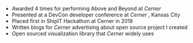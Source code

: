 - Awarded 4 times for performing Above and Beyond at _Cerner_
- Presented at a DevCon developer conference at _Cerner_ , Kansas City
- Placed first in ShipIT Hackathon at Cerner in 2018
- Written blogs for _Cerner_ advertising about open source project I created
- Open sourced visualization library that _Cerner_ widely uses
